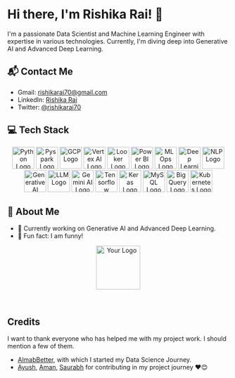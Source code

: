 <!-- Header -->
# Hi there, I'm Rishika Rai! 👋

I'm a passionate Data Scientist and Machine Learning Engineer with expertise in various technologies. Currently, I'm diving deep into Generative AI and Advanced Deep Learning.

<!-- Contact -->
## 📬 Contact Me

- Gmail: rishikarai70@gmail.com
- LinkedIn: [Rishika Rai](https://www.linkedin.com/in/rishika-rai-058520149/)
- Twitter: [@rishikarai70](https://twitter.com/rishikarai70)

<!-- Tech Stack -->
## 💻 Tech Stack

<div align="center">
  <img src="link-to-python-logo" alt="Python Logo" width="50" height="50"/>
  <img src="link-to-pyspark-logo" alt="Pyspark Logo" width="50" height="50"/>
  <img src="link-to-gcp-logo" alt="GCP Logo" width="50" height="50"/>
  <img src="link-to-vertex-ai-logo" alt="Vertex AI Logo" width="50" height="50"/>
  <img src="link-to-looker-logo" alt="Looker Logo" width="50" height="50"/>
  <img src="link-to-power-bi-logo" alt="Power BI Logo" width="50" height="50"/>
  <img src="link-to-mlops-logo" alt="MLOps Logo" width="50" height="50"/>
  <img src="link-to-deep-learning-logo" alt="Deep Learning Logo" width="50" height="50"/>
  <img src="link-to-nlp-logo" alt="NLP Logo" width="50" height="50"/>
  <img src="link-to-generative-ai-logo" alt="Generative AI Logo" width="50" height="50"/>
  <img src="link-to-llm-logo" alt="LLM Logo" width="50" height="50"/>
  <img src="link-to-gemini-ai-logo" alt="Gemini AI Logo" width="50" height="50"/>
  <img src="link-to-tensorflow-logo" alt="Tensorflow Logo" width="50" height="50"/>
  <img src="link-to-keras-logo" alt="Keras Logo" width="50" height="50"/>
  <img src="link-to-mysql-logo" alt="MySQL Logo" width="50" height="50"/>
  <img src="link-to-bigquery-logo" alt="BigQuery Logo" width="50" height="50"/>
  <img src="link-to-kubernetes-logo" alt="Kubernetes Logo" width="50" height="50"/>
</div>

<!-- Introduction -->
## 🚀 About Me

- 💼 Currently working on Generative AI and Advanced Deep Learning.
- 🤔 Fun fact: I am funny!

<!-- Footer -->
<p align="center">
  <img src="link-to-your-logo" alt="Your Logo" width="100" height="100"/>
</p>

<br/>  

## Credits
I want to thank everyone who has helped me with my project work. I should mention a few of them.

- [AlmabBetter](https://www.almabetter.com/), with which I started my Data Science Journey. 
- [Ayush](https://github.com/SharmaAyush98), [Aman](https://github.com/AMAN-GULERIA), [Saurabh](https://github.com/SaurabhAradwad/SaurabhAradwad) for contributing in my project journey ❤️😊


